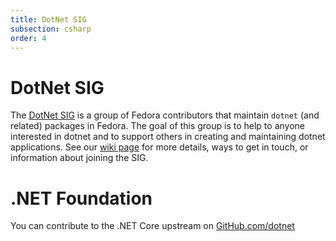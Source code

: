 ```yaml
---
title: DotNet SIG
subsection: csharp
order: 4
---
```


# DotNet SIG

The [DotNet SIG](https://fedoraproject.org/wiki/SIGs/DotNet) is a group of Fedora contributors that maintain `dotnet` (and related) packages in Fedora. The goal of this group is to help to anyone interested in dotnet and to support others in creating and maintaining dotnet applications. See our [wiki page](https://fedoraproject.org/wiki/SIGs/DotNet) for more details, ways to get in touch, or information about joining the SIG.

# .NET Foundation

You can contribute to the .NET Core upstream on [GitHub.com/dotnet](https://github.com/dotnet)

